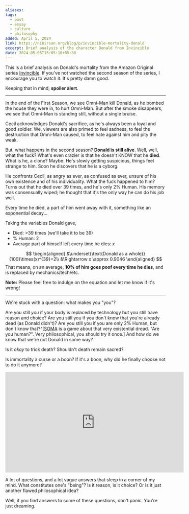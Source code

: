 ```yaml
---
aliases: 
tags:
  - post
  - essay
  - culture
  - philosophy
added: April 5, 2024
link: https://nibirsan.org/blog/p/invincible-mortality-donald
excerpt: Brief analysis of the character Donald from Invincible
date: 2024-05-05T15:05:10+05:30
---
```

This is a brief analysis on Donald's mortality from the Amazon Original series [Invincible](https://www.primevideo.com/detail/0KRK7IABRYDORGPDYP1XO3OT0Q/ref=atv_dp_share_cu_r). If you've not watched the second season of the series, I encourage you to watch it. It's pretty damn good.

Keeping that in mind, **spoiler alert**.

---
In the end of the First Season, we see Omni-Man kill Donald, as he bombed the house they were in, to hurt Omni-Man. But after the smoke disappears, we see that Omni-Man is standing still, without a single bruise.

Cecil acknowledges Donald's sacrifice, as he's always been a loyal and good soldier. We, viewers are also primed to feel sadness, to feel the destruction that Omni-Man caused, to feel hate against him and pity the weak.

But, what happens in the second season? **Donald is still alive**. Well, well, what the fuck? What's even crazier is that he doesn't KNOW that he **died**. What is he, a clone? Maybe. He's slowly getting suspicious, things feel strange to him. Soon he discovers that he is a cyborg. 

He confronts Cecil, as angry as ever, as confused as ever, unsure of his own existence and of his individuality. What the fuck happened to him? Turns out that he died over 39 times, and he's only 2% Human. His memory was consensually wiped; he thought that it's the only way he can do his job well. 

Every time he died, a part of him went away with it, something like an exponential decay...

Taking the variables Donald gave,
- Died: >39 times (we'll take it to be 39)
- % Human: 2
- Average part of himself left every time he dies: $x$

$$
\begin{aligned}
&\underset{\text{Donald as a whole}}{100}\times(x)^{39}=2\\
&\Rightarrow x \approx 0.9046
\end{aligned}
$$
That means, on an average, **10% of him goes poof every time he dies**, and is replaced by mechanics/tech/etc.

**Note:** Please feel free to indulge on the equation and let me know if it's wrong!

---
We're stuck with a question: what makes you "you"?

Are you still *you* if your body is replaced by technology but you still have reason and choice? Are you still you if you don't know that you're already dead (as Donald didn't)? Are you still you if you are only 2% Human, but don't know that?^[[SOMA](https://www.youtube.com/watch?v=syhcF0Mx0j0) is a game about that very existential dread. "Are you human?". Very philosophical, you should try it once.] And how do we know that we're not Donald in some way?

Is it *okay* to trick death? Shouldn't death remain sacred?

Is immortality a curse or a boon? If it's a boon, why did he finally choose not to do it anymore?

<iframe width="560" height="315" src="https://www.youtube.com/embed/iJZ9WpNuMzc?si=QIelCjMnQb3PTNaw&amp;start=104" title="YouTube video player" frameborder="0" allow="accelerometer; autoplay; clipboard-write; encrypted-media; gyroscope; picture-in-picture; web-share" referrerpolicy="strict-origin-when-cross-origin" allowfullscreen></iframe>

A lot of questions, and a lot vague answers that sleep in a corner of my mind. 
What constitutes one's "being"? Is it reason, is it choice? Or is it just another flawed philosophical idea? 

Well, if you find answers to some of these questions, don't panic. You're just dreaming.